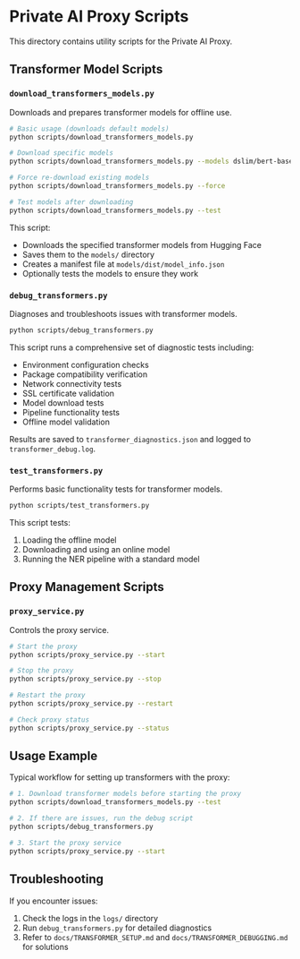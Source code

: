 # Private AI Proxy Scripts

This directory contains utility scripts for the Private AI Proxy.

## Transformer Model Scripts

### `download_transformers_models.py`

Downloads and prepares transformer models for offline use.

```bash
# Basic usage (downloads default models)
python scripts/download_transformers_models.py

# Download specific models
python scripts/download_transformers_models.py --models dslim/bert-base-NER prajjwal1/bert-tiny

# Force re-download existing models
python scripts/download_transformers_models.py --force

# Test models after downloading
python scripts/download_transformers_models.py --test
```

This script:
- Downloads the specified transformer models from Hugging Face
- Saves them to the `models/` directory
- Creates a manifest file at `models/dist/model_info.json`
- Optionally tests the models to ensure they work

### `debug_transformers.py`

Diagnoses and troubleshoots issues with transformer models.

```bash
python scripts/debug_transformers.py
```

This script runs a comprehensive set of diagnostic tests including:
- Environment configuration checks
- Package compatibility verification
- Network connectivity tests
- SSL certificate validation
- Model download tests
- Pipeline functionality tests
- Offline model validation

Results are saved to `transformer_diagnostics.json` and logged to `transformer_debug.log`.

### `test_transformers.py`

Performs basic functionality tests for transformer models.

```bash
python scripts/test_transformers.py
```

This script tests:
1. Loading the offline model
2. Downloading and using an online model
3. Running the NER pipeline with a standard model

## Proxy Management Scripts

### `proxy_service.py`

Controls the proxy service.

```bash
# Start the proxy
python scripts/proxy_service.py --start

# Stop the proxy
python scripts/proxy_service.py --stop

# Restart the proxy
python scripts/proxy_service.py --restart

# Check proxy status
python scripts/proxy_service.py --status
```

## Usage Example

Typical workflow for setting up transformers with the proxy:

```bash
# 1. Download transformer models before starting the proxy
python scripts/download_transformers_models.py --test

# 2. If there are issues, run the debug script
python scripts/debug_transformers.py

# 3. Start the proxy service
python scripts/proxy_service.py --start
```

## Troubleshooting

If you encounter issues:

1. Check the logs in the `logs/` directory
2. Run `debug_transformers.py` for detailed diagnostics
3. Refer to `docs/TRANSFORMER_SETUP.md` and `docs/TRANSFORMER_DEBUGGING.md` for solutions 